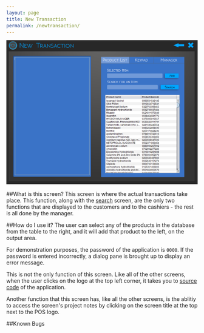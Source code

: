 ```yaml
---
layout: page
title: New Transaction
permalink: /newtransaction/
---
```

![New Transaction](/assets/NewTransaction.png)

##What is this screen?
This screen is where the actual transactions take place. This function, along with the [search](/search/) screen, are the only two functions that are displayed to the customers and to the cashiers - the rest is all done by the manager. 

##How do I use it?
The user can select any of the products in the database from the table to the right, and it will add that product to the left, on the output area. 
   
For demonstration purposes, the password of the application is `0000`. If the password is entered incorrectly, a dialog pane is brought up to display an error message. 

This is not the only function of this screen. Like all of the other screens, when the user clicks on the logo at the top left corner, it takes you to [source code](https://github.com/iggnoreza/PointOfSaleSystem) of the application. 

Another function that this screen has, like all the other screens, is the ablitiy to access the screen's project notes by clicking on the screen title at the top next to the POS logo.

##Known Bugs